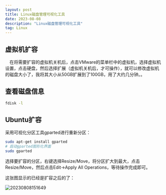 ```yaml
---
layout: post
title: Linux磁盘管理可视化工具
date: 2023-08-08
description: "Linux磁盘管理可视化工具"
tag: Linux
---
```


## 虚拟机扩容

 在将需要扩容的虚拟机关机后，点击VMware的菜单栏中的虚拟机，选择虚拟机设置，点击硬盘，然后选择扩展（虚拟机关机后，才可操作），就可以修改虚拟机的磁盘大小了，我将其大小从50GB扩展到了100GB，用了大约几分钟。。

## 查看磁盘信息

```bash
fdisk -l
```

## Ubuntu扩容

采用可视化分区工具gparted进行重新分区：

```bash
sudo apt-get install gparted
# 启动gparted图形化界面
sudo gparted
```


选择要扩容的分区，右键选择Resize/Move，将分区扩大到最大，点击Resize/Move，然后点击Edit->Apply All Operations，等待操作完成即可。

这张图显示的已经是扩容之后的了：


![20230808151649](https://cdn.jsdelivr.net/gh/ChanJeunlam/PicgoBed/blogs/pictures/20230808151649.png)